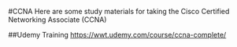#CCNA
Here are some study materials for taking the Cisco Certified Networking Associate (CCNA)

##Udemy Training 
https://wwt.udemy.com/course/ccna-complete/
